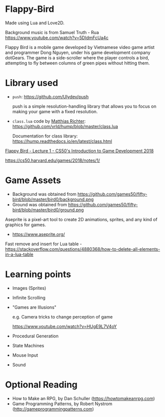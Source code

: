 # Flappy-Bird

Made using Lua and Love2D. 

Background music is from Samuel Truth - Rua https://www.youtube.com/watch?v=5DIdmFcUa4c

Flappy Bird is a mobile game developed by Vietnamese video game artist and programmer Dong Nguyen, under his game development company dotGears. The game is a side-scroller where the player controls a bird, attempting to fly between columns of green pipes without hitting them.

# Library used

- `push`: https://github.com/Ulydev/push

  push is a simple resolution-handling library that allows you to focus on making your game with a fixed resolution.

- `class.lua` code by [Matthias Richter](https://github.com/vrld): https://github.com/vrld/hump/blob/master/class.lua

  Documentation for class library: https://hump.readthedocs.io/en/latest/class.html

[Flappy Bird - Lecture 1 - CS50's Introduction to Game Development 2018](https://www.youtube.com/watch?v=3IdOCxHGMIo)

https://cs50.harvard.edu/games/2018/notes/1/

# Game Assets

- Background was obtained from https://github.com/games50/fifty-bird/blob/master/bird0/background.png
- Ground was obtained from https://github.com/games50/fifty-bird/blob/master/bird0/ground.png

Aseprite is a pixel-art tool to create 2D animations, sprites, and any kind of graphics for games.

- https://www.aseprite.org/

Fast remove and insert for Lua table - https://stackoverflow.com/questions/4880368/how-to-delete-all-elements-in-a-lua-table

# Learning points

- Images (Sprites)
- Infinite Scrolling
- "Games are Illusions"

  e.g. Camera tricks to change perception of game

  https://www.youtube.com/watch?v=HUgE9L7V4oY

- Procedural Generation
- State Machines
- Mouse Input
- Sound

# Optional Reading

- How to Make an RPG, by Dan Schuller (https://howtomakeanrpg.com)
- Game Programming Patterns, by Robert Nystrom (http://gameprogrammingpatterns.com)
